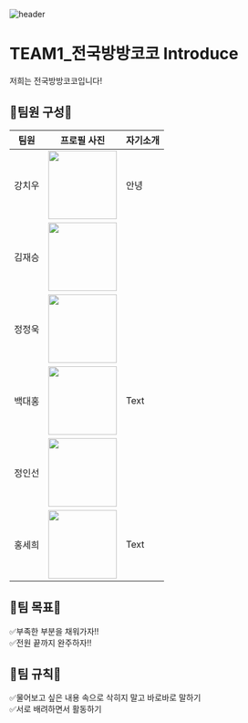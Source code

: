 ![header](https://camo.githubusercontent.com/bed077e98537eaab6f7a1bf122fac080c09ecc7035737cba28171d309efec8a5/68747470733a2f2f63617073756c652d72656e6465722e76657263656c2e6170702f6170693f747970653d736861726b26636f6c6f723d6772616469656e74266865696768743d313430)

# TEAM1_전국방방코코 Introduce
저희는 전국방방코코입니다!

## 👤팀원 구성👤

| 팀원   | 프로필 사진| 자기소개 |
| ------ | ------ | ----------- |
| 강치우 | <img width="120" height="120" border:0px src="https://github.com/APP-iOS3rd/TEAM1_CodingEveryWhere/assets/112779139/506a1acb-cdd9-4d93-be6c-de062ea52b3b"/>|  안녕         |
| 김재승 | <img width="120" height="120" border:0px src="https://github.com/APP-iOS3rd/TEAM1_CodingEveryWhere/assets/141672096/76700313-13e2-493b-8784-3c6ba14bb30d"/>       |             |
| 정정욱 | <img width="120" height="120" border:0px src="https://github.com/APP-iOS3rd/TEAM1_CodingEveryWhere/assets/54401641/18124bce-d159-4a4d-8ee2-65366eb53f0d"/>|             |
| 백대홍 | <img width="120" height="120" border:0px src="https://github.com/APP-iOS3rd/TEAM1_CodingEveryWhere/assets/75058050/b1e90fe5-defa-4521-985e-53fe607178fd"/>| Text        |
| 정인선 | <img width="120" height="120" border:0px src="https://github.com/APP-iOS3rd/TEAM1_CodingEveryWhere/assets/120158212/6db2684a-2d01-45b5-9c89-1dbb0091ff07"/>|             |
| 홍세희 | <img width="120" height="120" border:0px src="https://github.com/APP-iOS3rd/TEAM1_CodingEveryWhere/assets/103061387/b21a81ed-1c44-46bc-b9b4-93ca1e629067"/>| Text        |

## 🎯팀 목표🎯
✅부족한 부분을 채워가자!!  
✅전원 끝까지 완주하자!!  
## 📖팀 규칙📖
✅물어보고 싶은 내용 속으로 삭히지 말고 바로바로 말하기  
✅서로 배려하면서 활동하기  

